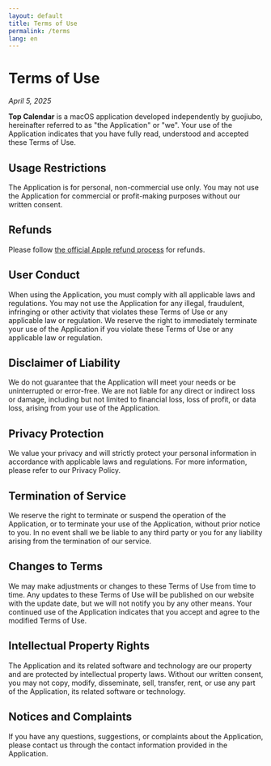 ```yaml
---
layout: default
title: Terms of Use
permalink: /terms
lang: en
---
```


# Terms of Use

*April 5, 2025*

**Top Calendar** is a macOS application developed independently by guojiubo, hereinafter referred to as "the Application" or "we". Your use of the Application indicates that you have fully read, understood and accepted these Terms of Use.

## Usage Restrictions
The Application is for personal, non-commercial use only. You may not use the Application for commercial or profit-making purposes without our written consent.

## Refunds
Please follow [the official Apple refund process](https://support.apple.com/en-us/HT204084) for refunds.

## User Conduct
When using the Application, you must comply with all applicable laws and regulations. You may not use the Application for any illegal, fraudulent, infringing or other activity that violates these Terms of Use or any applicable law or regulation. We reserve the right to immediately terminate your use of the Application if you violate these Terms of Use or any applicable law or regulation.

## Disclaimer of Liability
We do not guarantee that the Application will meet your needs or be uninterrupted or error-free. We are not liable for any direct or indirect loss or damage, including but not limited to financial loss, loss of profit, or data loss, arising from your use of the Application.

## Privacy Protection
We value your privacy and will strictly protect your personal information in accordance with applicable laws and regulations. For more information, please refer to our Privacy Policy.

## Termination of Service
We reserve the right to terminate or suspend the operation of the Application, or to terminate your use of the Application, without prior notice to you. In no event shall we be liable to any third party or you for any liability arising from the termination of our service.

## Changes to Terms
We may make adjustments or changes to these Terms of Use from time to time. Any updates to these Terms of Use will be published on our website with the update date, but we will not notify you by any other means. Your continued use of the Application indicates that you accept and agree to the modified Terms of Use.

## Intellectual Property Rights
The Application and its related software and technology are our property and are protected by intellectual property laws. Without our written consent, you may not copy, modify, disseminate, sell, transfer, rent, or use any part of the Application, its related software or technology.

## Notices and Complaints
If you have any questions, suggestions, or complaints about the Application, please contact us through the contact information provided in the Application.